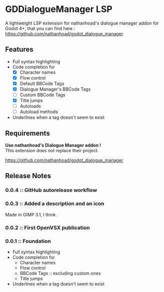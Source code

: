 # GDDialogueManager LSP

A lightweight LSP extension for nathanhoad's dialogue manager addon for Godot 4+, that you can find here :
https://github.com/nathanhoad/godot_dialogue_manager

## Features

- Full syntax highlighting
- Code completion for
	- [x] Character names
	- [x] Flow control
	- [x] Default BBCode Tags
	- [x] Dialogue Manager's BBCode Tags
	- [ ] Custom BBCode Tags
	- [x] Title jumps
	- [ ] Autoloads
	- [ ] Autoload methods
- Underlines when a tag doesn't seem to exist

## Requirements

**Use nathanhoad's Dialogue Manager addon !** <br>
This extension does not replace their project.

https://github.com/nathanhoad/godot_dialogue_manager


## Release Notes

### 0.0.4 :: GitHub autorelease workflow

### 0.0.3 :: Added a description and an icon

Made in GIMP 3.1, I think.

### 0.0.2 :: First OpenVSX publication

### 0.0.1 :: Foundation

- Full syntax highlighting
- Code completion for
	- Character names
	- Flow control
	- BBCode Tags :: excluding custom ones
	- Title jumps
- Underlines when a tag doesn't seem to exist

